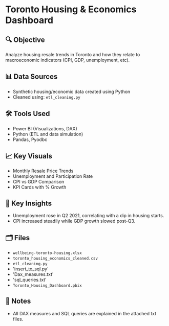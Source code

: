 # Toronto Housing & Economics Dashboard

## 🔍 Objective
Analyze housing resale trends in Toronto and how they relate to macroeconomic indicators (CPI, GDP, unemployment, etc).

## 📊 Data Sources
- Synthetic housing/economic data created using Python
- Cleaned using: `etl_cleaning.py`

## 🛠️ Tools Used
- Power BI (Visualizations, DAX)
- Python (ETL and data simulation)
- Pandas, Pyodbc

## 📈 Key Visuals
- Monthly Resale Price Trends
- Unemployment and Participation Rate
- CPI vs GDP Comparison
- KPI Cards with % Growth

## 🧠 Key Insights
 - Unemployment rose in Q2 2021, correlating with a dip in housing starts.
 - CPI increased steadily while GDP growth slowed post-Q3.

## 🗂 Files
- `wellbeing-toronto-housing.xlsx`
- `toronto_housing_economics_cleaned.csv`
- `etl_cleaning.py`
- 'insert_to_sql.py'
- 'Dax_measures.txt'
- 'sql_queries.txt'
- `Toronto_Housing_Dashboard.pbix`

## 📎 Notes
- All DAX measures and SQL queries are explained in the attached txt files.
